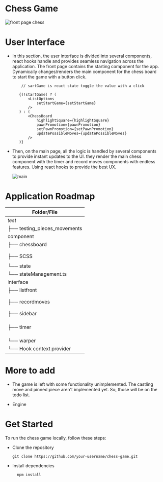 
# Chess Game

  ![front page chess](https://github.com/gani1000/ChessGame/assets/107857762/63011f0d-0a1d-4d08-8c35-b43aef5b4d26)
     
# User Interface

   - In this section, the user interface is divided into several components, react hooks handle and provides seamless navigation 
       across the application. The front page contains the starting component for the app. Dynamically changes/renders the main component
       for the chess board to start the game with a button click.

             // sartGame is react state toggle the value with a click
     
            {(!startGame) ? (
                <ListOptions 
                    setStartGame={setStartGame}
                />
            ) : (
                <ChessBoard 
                    highlightSquare={highlightSquare}
                    pawnPromotion={pawnPromotion}
                    setPawnPromotion={setPawnPromotion}
                    updatePossibleMoves={updatePossibleMoves}
                />
            )}

- Then, on the main page, all the logic is handled by several components to provide instant updates to the UI.
    they render the main chess component with the timer and record moves components with endless features. Using react hooks
    to provide the best UX.
    
    ![main](https://github.com/gani1000/ChessGame/assets/107857762/79860080-c2c5-4be5-a755-d4816456773d)
  

# Application Roadmap

| Folder/File                         |
| ----------------------------------  |
| _test_                              |
|   ├── testing_pieces_movements      |
| component                           |
|   ├── chessboard                    |
|   |    ├── ChessBoard.jsx            |
|   |    └── UpdateRecordeMoves.js    |
|   ├── SCSS                          |
|   |    (SCSS files here)             |
|   └── state                         |
|       └── stateManagement.ts        |
| interface                           |
|   ├── listfront                     |
|   |    ├── list.jsx                  |
|   |    └── list.scss                 |
|   ├── recordmoves                   |
|   |    ├── record.jsx                |
|   |    └── record.scss               |
|   ├── sidebar                       |
|   |    ├── JSX/static                |
|   |    ├── SCSS                      |
|   |    └── sideBarItems.jsx          |
|   ├── timer                         |
|   |    └── EndGame/JSX               |
|   |         ├── timerplayer.jsx      |
|   |         └── timerplayer.scss     |
|   └── warper                        |
|        └── Hook context provider    |


# More to add

- The game is left with some functionality unimplemented. The castling move and pinned piece aren't implemented yet.
    So, those will be on the todo list.

- Engine

# Get Started

To run the chess game locally, follow these steps:

* Clone the repository 

      git clone https://github.com/your-username/chess-game.git
  
* Install dependencies

        npm install
